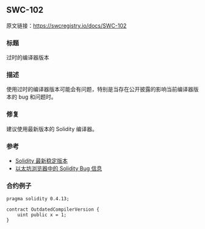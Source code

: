 ## SWC-102
原文链接：https://swcregistry.io/docs/SWC-102

### 标题
过时的编译器版本

### 描述
使用过时的编译器版本可能会有问题，特别是当存在公开披露的影响当前编译器版本的 bug 和问题时。

### 修复
建议使用最新版本的 Solidity 编译器。

### 参考
+ [Solidity 最新稳定版本](https://github.com/ethereum/solidity/releases)
+ [以太坊浏览器中的 Solidity Bug 信息](https://etherscan.io/solcbuginfo)

### 合约例子
```
pragma solidity 0.4.13;

contract OutdatedCompilerVersion {
    uint public x = 1;
}
```
